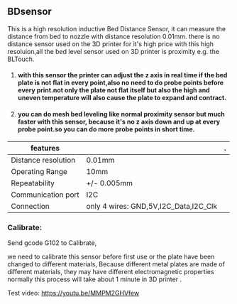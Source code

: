 ## BDsensor 

This is a high resolution inductive Bed Distance Sensor, it can measure the distance from bed to nozzle with distance resolution 0.01mm.
there is no distance sensor used on the 3D printer for it's high price with this high resoluion,all the bed level sensor used on 3D printer is proximity e.g. the BLTouch.
 

1. ####  with this sensor the printer can adjust the z axis in real time if the bed plate is not flat in every point,also no need to do probe points before every print.not only the plate not flat itself but also the high and uneven temperature will also cause the plate to expand and contract.

2. ####  you can do mesh bed leveling like normal proximity sensor but much faster with this sensor, because it's no z axis down and up at every probe point.so you can do more probe points in short time.


features |  | .
--- | --- | --- 
Distance resolution| 0.01mm | 	
Operating Range|10mm|
Repeatability|+/- 0.005mm|
Communication port| I2C | 	 
Connection| only 4 wires: GND,5V,I2C_Data,I2C_Clk
 
### Calibrate:
Send gcode G102 to Calibrate,

we need to calibrate this sensor before first use or the plate have been changed to different materials,
Because different metal plates are made of different materials, they may have different electromagnetic properties
normally this process will take about 1 minute in 3D printer .


Test video: https://youtu.be/MMPM2GHVfew
